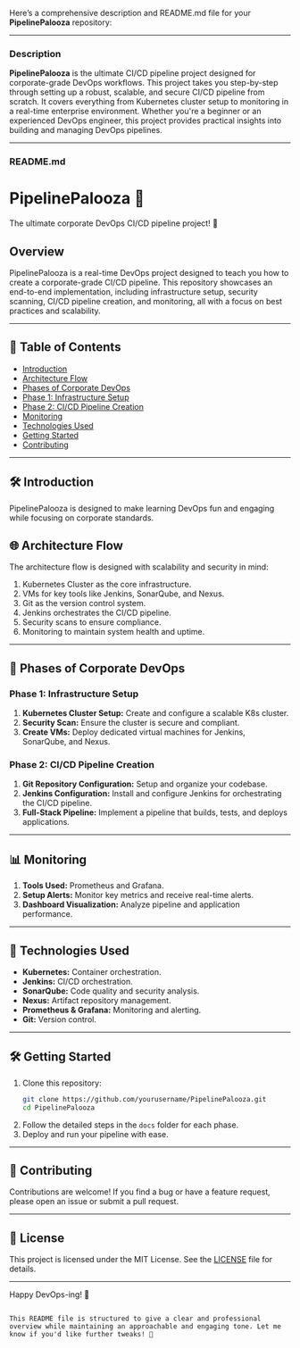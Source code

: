 Here’s a comprehensive description and README.md file for your **PipelinePalooza** repository:  

---

### **Description**  
**PipelinePalooza** is the ultimate CI/CD pipeline project designed for corporate-grade DevOps workflows. This project takes you step-by-step through setting up a robust, scalable, and secure CI/CD pipeline from scratch. It covers everything from Kubernetes cluster setup to monitoring in a real-time enterprise environment. Whether you're a beginner or an experienced DevOps engineer, this project provides practical insights into building and managing DevOps pipelines.

---

### **README.md**


# PipelinePalooza 🎉

The ultimate corporate DevOps CI/CD pipeline project! 🚀

## Overview
PipelinePalooza is a real-time DevOps project designed to teach you how to create a corporate-grade CI/CD pipeline. This repository showcases an end-to-end implementation, including infrastructure setup, security scanning, CI/CD pipeline creation, and monitoring, all with a focus on best practices and scalability.

---

## 📖 Table of Contents
- [Introduction](#introduction)
- [Architecture Flow](#architecture-flow)
- [Phases of Corporate DevOps](#phases-of-corporate-devops)
- [Phase 1: Infrastructure Setup](#phase-1-infrastructure-setup)
- [Phase 2: CI/CD Pipeline Creation](#phase-2-cicd-pipeline-creation)
- [Monitoring](#monitoring)
- [Technologies Used](#technologies-used)
- [Getting Started](#getting-started)
- [Contributing](#contributing)

---

## 🛠️ Introduction
PipelinePalooza is designed to make learning DevOps fun and engaging while focusing on corporate standards.

## 🌐 Architecture Flow
The architecture flow is designed with scalability and security in mind:
1. Kubernetes Cluster as the core infrastructure.
2. VMs for key tools like Jenkins, SonarQube, and Nexus.
3. Git as the version control system.
4. Jenkins orchestrates the CI/CD pipeline.
5. Security scans to ensure compliance.
6. Monitoring to maintain system health and uptime.

---

## 🚀 Phases of Corporate DevOps

### **Phase 1: Infrastructure Setup**
1. **Kubernetes Cluster Setup:** Create and configure a scalable K8s cluster.
2. **Security Scan:** Ensure the cluster is secure and compliant.
3. **Create VMs:** Deploy dedicated virtual machines for Jenkins, SonarQube, and Nexus.

### **Phase 2: CI/CD Pipeline Creation**
1. **Git Repository Configuration:** Setup and organize your codebase.
2. **Jenkins Configuration:** Install and configure Jenkins for orchestrating the CI/CD pipeline.
3. **Full-Stack Pipeline:** Implement a pipeline that builds, tests, and deploys applications.

---

## 📊 Monitoring
1. **Tools Used:** Prometheus and Grafana.
2. **Setup Alerts:** Monitor key metrics and receive real-time alerts.
3. **Dashboard Visualization:** Analyze pipeline and application performance.

---

## 🔧 Technologies Used
- **Kubernetes:** Container orchestration.
- **Jenkins:** CI/CD orchestration.
- **SonarQube:** Code quality and security analysis.
- **Nexus:** Artifact repository management.
- **Prometheus & Grafana:** Monitoring and alerting.
- **Git:** Version control.

---

## 🛠️ Getting Started
1. Clone this repository:
   ```bash
   git clone https://github.com/yourusername/PipelinePalooza.git
   cd PipelinePalooza
   ```
2. Follow the detailed steps in the `docs` folder for each phase.
3. Deploy and run your pipeline with ease.

---

## 🤝 Contributing
Contributions are welcome! If you find a bug or have a feature request, please open an issue or submit a pull request.

---

## 📄 License
This project is licensed under the MIT License. See the [LICENSE](LICENSE) file for details.

---

Happy DevOps-ing! 🎉
```

This README file is structured to give a clear and professional overview while maintaining an approachable and engaging tone. Let me know if you'd like further tweaks! 🚀
